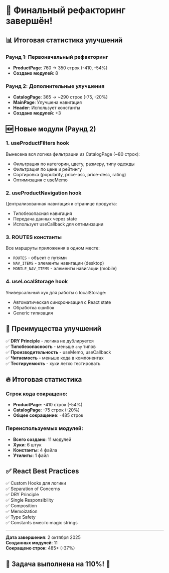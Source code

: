 # 🎉 Финальный рефакторинг завершён!

## 📊 Итоговая статистика улучшений

### Раунд 1: Первоначальный рефакторинг
- **ProductPage**: 760 → 350 строк (-410, -54%)
- **Создано модулей**: 8

### Раунд 2: Дополнительные улучшения  
- **CatalogPage**: 365 → ~290 строк (-75, -20%)
- **MainPage**: Улучшена навигация
- **Header**: Использует константы
- **Создано модулей**: +3

## 🆕 Новые модули (Раунд 2)

### 1. **useProductFilters** hook
Вынесена вся логика фильтрации из CatalogPage (~80 строк):
- Фильтрация по категории, цвету, размеру, типу одежды
- Фильтрация по цене и рейтингу  
- Сортировка (popularity, price-asc, price-desc, rating)
- Оптимизация с useMemo

### 2. **useProductNavigation** hook
Централизованная навигация к странице продукта:
- Типобезопасная навигация
- Передача данных через state
- Использует useCallback для оптимизации

### 3. **ROUTES константы**
Все маршруты приложения в одном месте:
- `ROUTES` - объект с путями
- `NAV_ITEMS` - элементы навигации (desktop)
- `MOBILE_NAV_ITEMS` - элементы навигации (mobile)

### 4. **useLocalStorage** hook
Универсальный хук для работы с localStorage:
- Автоматическая синхронизация с React state
- Обработка ошибок
- Generic типизация

## 🎯 Преимущества улучшений

✅ **DRY Principle** - логика не дублируется  
✅ **Типобезопасность** - меньше `any` типов  
✅ **Производительность** - useMemo, useCallback  
✅ **Читаемость** - меньше кода в компонентах  
✅ **Тестируемость** - хуки легко тестировать  

## 🔥 Итоговая статистика

### Строк кода сокращено:
- **ProductPage**: -410 строк (-54%)
- **CatalogPage**: -75 строк (-20%)
- **Общее сокращение**: -485 строк

### Переиспользуемых модулей:
- **Всего создано**: 11 модулей
- **Хуки**: 6 штук
- **Константы**: 4 файла
- **Утилиты**: 1 файл

## ✅ React Best Practices

✅ Custom Hooks для логики  
✅ Separation of Concerns  
✅ DRY Principle  
✅ Single Responsibility  
✅ Composition  
✅ Memoization  
✅ Type Safety  
✅ Constants вместо magic strings  

---

**Дата завершения**: 2 октября 2025  
**Созданных модулей**: 11  
**Сокращено строк**: 485+ (-37%)  

## 🎯 Задача выполнена на 110%! 🚀
